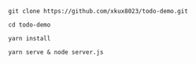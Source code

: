 ```
git clone https://github.com/xkux8023/todo-demo.git
```

```
cd todo-demo
```

```
yarn install
```

```
yarn serve & node server.js
```

